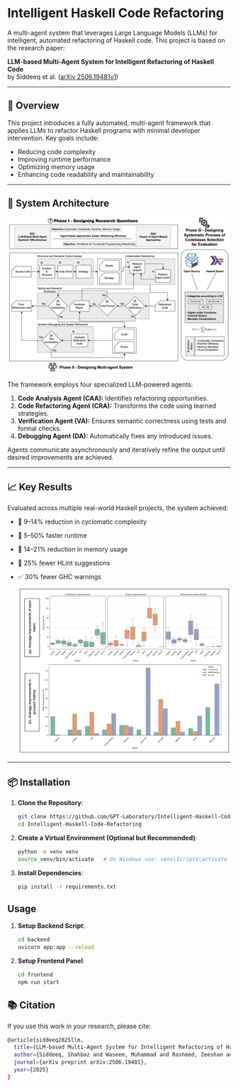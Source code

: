 # Intelligent Haskell Code Refactoring

A multi-agent system that leverages Large Language Models (LLMs) for intelligent, automated refactoring of Haskell code. This project is based on the research paper:

**LLM-based Multi-Agent System for Intelligent Refactoring of Haskell Code**  
by Siddeeq et al. ([arXiv 2506.19481v1](https://arxiv.org/abs/2506.19481))

---

## 🚀 Overview

This project introduces a fully automated, multi-agent framework that applies LLMs to refactor Haskell programs with minimal developer intervention. Key goals include:

- Reducing code complexity
- Improving runtime performance
- Optimizing memory usage
- Enhancing code readability and maintainability

---

## 🧠 System Architecture

![screenshot](https://github.com/GPT-Laboratory/Intelligent-Haskell-Code-Refactoring/blob/main/Expertimental%20Design.png)

The framework employs four specialized LLM-powered agents:

1. **Code Analysis Agent (CAA):** Identifies refactoring opportunities.
2. **Code Refactoring Agent (CRA):** Transforms the code using learned strategies.
3. **Verification Agent (VA):** Ensures semantic correctness using tests and formal checks.
4. **Debugging Agent (DA):** Automatically fixes any introduced issues.

Agents communicate asynchronously and iteratively refine the output until desired improvements are achieved.

---

## 📈 Key Results

Evaluated across multiple real-world Haskell projects, the system achieved:

- 🔻 9–14% reduction in cyclomatic complexity
- 🚀 5–50% faster runtime
- 💾 14–21% reduction in memory usage
- 🧼 25% fewer HLint suggestions
- ✅ 30% fewer GHC warnings

  
  ![screenshot](https://github.com/GPT-Laboratory/Intelligent-Haskell-Code-Refactoring/blob/main/backend/project_result/results.png)

---

## 📦 Installation

1. **Clone the Repository**:
   ```sh
   git clone https://github.com/GPT-Laboratory/Intelligent-Haskell-Code-Refactoring.git
   cd Intelligent-Haskell-Code-Refactoring
   ```
2. **Create a Virtual Environment (Optional but Recommended)**:
   ```sh
   python -m venv venv
   source venv/bin/activate   # On Windows use: venv\Scripts\activate
   ```
3. **Install Dependencies**:
   ```sh
   pip install -r requirements.txt
   ```

## Usage
1. **Setup Backend Script**:
   ```sh
   cd backend
   uvicorn app:app --reload
   ```
2. **Setup Frontend Panel**:
   ```sh
   cd frontend
   npm run start
   ```



## 📚 Citation
If you use this work in your research, please cite:
```sh
@article{siddeeq2025llm,
  title={LLM-based Multi-Agent System for Intelligent Refactoring of Haskell Code},
  author={Siddeeq, Shahbaz and Waseem, Muhammad and Rasheed, Zeeshan and Hasan, Md Mahade and Rasku, Jussi and Saari, Mika and Terho, Henri and Makela, Kalle and Kemell, Kai-Kristian and Abrahamsson, Pekka},
  journal={arXiv preprint arXiv:2506.19481},
  year={2025}
}
```
